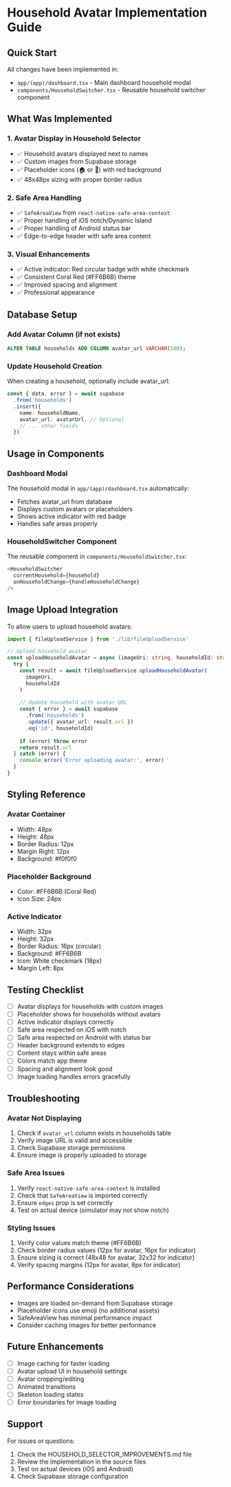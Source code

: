 # Household Avatar Implementation Guide

## Quick Start

All changes have been implemented in:
- `app/(app)/dashboard.tsx` - Main dashboard household modal
- `components/HouseholdSwitcher.tsx` - Reusable household switcher component

## What Was Implemented

### 1. Avatar Display in Household Selector
- ✅ Household avatars displayed next to names
- ✅ Custom images from Supabase storage
- ✅ Placeholder icons (🏠 or 👥) with red background
- ✅ 48x48px sizing with proper border radius

### 2. Safe Area Handling
- ✅ `SafeAreaView` from `react-native-safe-area-context`
- ✅ Proper handling of iOS notch/Dynamic Island
- ✅ Proper handling of Android status bar
- ✅ Edge-to-edge header with safe area content

### 3. Visual Enhancements
- ✅ Active indicator: Red circular badge with white checkmark
- ✅ Consistent Coral Red (#FF6B6B) theme
- ✅ Improved spacing and alignment
- ✅ Professional appearance

## Database Setup

### Add Avatar Column (if not exists)
```sql
ALTER TABLE households ADD COLUMN avatar_url VARCHAR(500);
```

### Update Household Creation
When creating a household, optionally include avatar_url:
```typescript
const { data, error } = await supabase
  .from('households')
  .insert({
    name: householdName,
    avatar_url: avatarUrl, // Optional
    // ... other fields
  })
```

## Usage in Components

### Dashboard Modal
The household modal in `app/(app)/dashboard.tsx` automatically:
- Fetches avatar_url from database
- Displays custom avatars or placeholders
- Shows active indicator with red badge
- Handles safe areas properly

### HouseholdSwitcher Component
The reusable component in `components/HouseholdSwitcher.tsx`:
```typescript
<HouseholdSwitcher 
  currentHousehold={household}
  onHouseholdChange={handleHouseholdChange}
/>
```

## Image Upload Integration

To allow users to upload household avatars:

```typescript
import { fileUploadService } from './lib/fileUploadService'

// Upload household avatar
const uploadHouseholdAvatar = async (imageUri: string, householdId: string) => {
  try {
    const result = await fileUploadService.uploadHouseholdAvatar(
      imageUri,
      householdId
    )
    
    // Update household with avatar URL
    const { error } = await supabase
      .from('households')
      .update({ avatar_url: result.url })
      .eq('id', householdId)
    
    if (error) throw error
    return result.url
  } catch (error) {
    console.error('Error uploading avatar:', error)
  }
}
```

## Styling Reference

### Avatar Container
- Width: 48px
- Height: 48px
- Border Radius: 12px
- Margin Right: 12px
- Background: #f0f0f0

### Placeholder Background
- Color: #FF6B6B (Coral Red)
- Icon Size: 24px

### Active Indicator
- Width: 32px
- Height: 32px
- Border Radius: 16px (circular)
- Background: #FF6B6B
- Icon: White checkmark (18px)
- Margin Left: 8px

## Testing Checklist

- [ ] Avatar displays for households with custom images
- [ ] Placeholder shows for households without avatars
- [ ] Active indicator displays correctly
- [ ] Safe area respected on iOS with notch
- [ ] Safe area respected on Android with status bar
- [ ] Header background extends to edges
- [ ] Content stays within safe areas
- [ ] Colors match app theme
- [ ] Spacing and alignment look good
- [ ] Image loading handles errors gracefully

## Troubleshooting

### Avatar Not Displaying
1. Check if `avatar_url` column exists in households table
2. Verify image URL is valid and accessible
3. Check Supabase storage permissions
4. Ensure image is properly uploaded to storage

### Safe Area Issues
1. Verify `react-native-safe-area-context` is installed
2. Check that `SafeAreaView` is imported correctly
3. Ensure `edges` prop is set correctly
4. Test on actual device (simulator may not show notch)

### Styling Issues
1. Verify color values match theme (#FF6B6B)
2. Check border radius values (12px for avatar, 16px for indicator)
3. Ensure sizing is correct (48x48 for avatar, 32x32 for indicator)
4. Verify spacing margins (12px for avatar, 8px for indicator)

## Performance Considerations

- Images are loaded on-demand from Supabase storage
- Placeholder icons use emoji (no additional assets)
- SafeAreaView has minimal performance impact
- Consider caching images for better performance

## Future Enhancements

- [ ] Image caching for faster loading
- [ ] Avatar upload UI in household settings
- [ ] Avatar cropping/editing
- [ ] Animated transitions
- [ ] Skeleton loading states
- [ ] Error boundaries for image loading

## Support

For issues or questions:
1. Check the HOUSEHOLD_SELECTOR_IMPROVEMENTS.md file
2. Review the implementation in the source files
3. Test on actual devices (iOS and Android)
4. Check Supabase storage configuration

